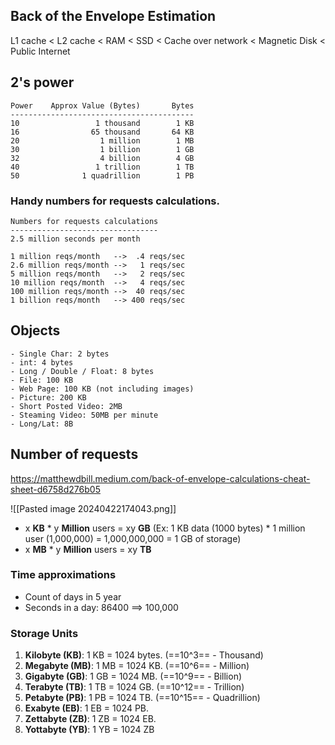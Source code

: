 ## Back of the Envelope Estimation

L1 cache < L2 cache < RAM < SSD < Cache over network < Magnetic Disk < Public Internet

## 2's power
```
Power    Approx Value (Bytes)       Bytes
-----------------------------------------
10                 1 thousand        1 KB
16                65 thousand       64 KB
20                  1 million        1 MB
30                  1 billion        1 GB
32                  4 billion        4 GB
40                 1 trillion        1 TB
50              1 quadrillion        1 PB
```

### Handy numbers for requests calculations.

```
Numbers for requests calculations
---------------------------------
2.5 million seconds per month

1 million reqs/month   -->  .4 reqs/sec
2.6 million reqs/month -->   1 reqs/sec
5 million reqs/month   -->   2 reqs/sec
10 million reqs/month  -->   4 reqs/sec
100 million reqs/month -->  40 reqs/sec
1 billion reqs/month   --> 400 reqs/sec
```


## Objects
```
- Single Char: 2 bytes
- int: 4 bytes
- Long / Double / Float: 8 bytes
- File: 100 KB
- Web Page: 100 KB (not including images)
- Picture: 200 KB
- Short Posted Video: 2MB
- Steaming Video: 50MB per minute
- Long/Lat: 8B
```

## Number of requests
https://matthewdbill.medium.com/back-of-envelope-calculations-cheat-sheet-d6758d276b05

![[Pasted image 20240422174043.png]]

- x **KB** * y **Million** users = xy **GB** (Ex: 1 KB data (1000 bytes) * 1 million user (1,000,000) = 1,000,000,000 = 1 GB of storage)
- x **MB** * y **Million** users = xy **TB**


### Time approximations
- Count of days in 5 year
- Seconds in a day: 86400 ==> 100,000

### Storage Units

1. **Kilobyte (KB)**: 1 KB = 1024 bytes. (==10^3== - Thousand)
2. **Megabyte (MB)**: 1 MB = 1024 KB. (==10^6== - Million)
3. **Gigabyte (GB)**: 1 GB = 1024 MB. (==10^9== - Billion)
4. **Terabyte (TB)**: 1 TB = 1024 GB. (==10^12== - Trillion)
5. **Petabyte (PB)**: 1 PB = 1024 TB. (==10^15== - Quadrillion)
6. **Exabyte (EB)**: 1 EB = 1024 PB.
7. **Zettabyte (ZB)**: 1 ZB = 1024 EB.
8. **Yottabyte (YB)**: 1 YB = 1024 ZB
